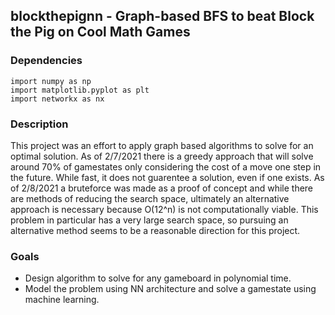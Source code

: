 ## blockthepignn - Graph-based BFS to beat Block the Pig on Cool Math Games
### Dependencies
```
import numpy as np
import matplotlib.pyplot as plt
import networkx as nx
```
### Description
This project was an effort to apply graph based algorithms to solve for an optimal solution.
As of 2/7/2021 there is a greedy approach that will solve around 70% of gamestates only considering the cost of a move one step in the future. While fast, it does not guarentee a solution, even if one exists.
As of 2/8/2021 a bruteforce was made as a proof of concept and while there are methods of reducing the search space, ultimately an alternative approach is necessary because O(12^n) is not computationally viable. This problem in particular has a very large search space, so pursuing an alternative method seems to be a reasonable direction for this project.
### Goals
* Design algorithm to solve for any gameboard in polynomial time.
* Model the problem using NN architecture and solve a gamestate using machine learning.
